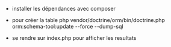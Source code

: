 - installer les dépendances avec composer

- pour créer la table 
php vendor/doctrine/orm/bin/doctrine.php orm:schema-tool:update --force --dump-sql

- se rendre sur index.php pour afficher les resultats